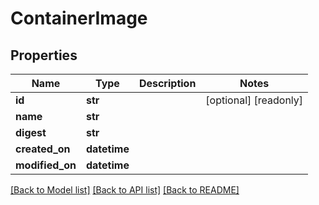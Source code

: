 # ContainerImage

## Properties
Name | Type | Description | Notes
------------ | ------------- | ------------- | -------------
**id** | **str** |  | [optional] [readonly] 
**name** | **str** |  | 
**digest** | **str** |  | 
**created_on** | **datetime** |  | 
**modified_on** | **datetime** |  | 

[[Back to Model list]](../README.md#documentation-for-models) [[Back to API list]](../README.md#documentation-for-api-endpoints) [[Back to README]](../README.md)


